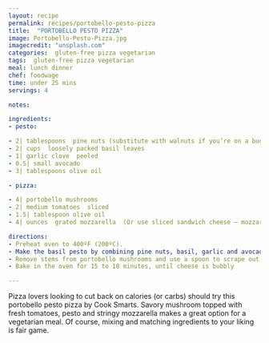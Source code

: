 ```yaml
---
layout: recipe
permalink: recipes/portobello-pesto-pizza
title:  "PORTOBELLO PESTO PIZZA"
image: Portobello-Pesto-Pizza.jpg
imagecredit: "unsplash.com"
categories:  gluten-free pizza vegetarian
tags:  gluten-free pizza vegetarian
meal: lunch dinner
chef: foodwage
time: under 25 mins
servings: 4

notes:

ingredients:
- pesto:

- 2| tablespoons  pine nuts (substitute with walnuts if you’re on a budget)
- 2| cups  loosely packed basil leaves
- 1| garlic clove  peeled
- 0.5| small avocado
- 3| tablespoons olive oil

- pizza:

- 4| portobello mushrooms
- 2| medium tomatoes  sliced
- 1.5| tablespoon olive oil
- 4| ounces  grated mozzarella  (Or use sliced sandwich cheese – mozzarella, fontina, Swiss; 1| slice is approx. 1| ounce)

directions:
- Preheat oven to 400ºF (200ºC).
- Make the basil pesto by combining pine nuts, basil, garlic and avocado in a food processor. Pulse until ingredients are broken up. Drizzle in olive oil, while keeping the food processor on, until you get a sauce-like consistency. Season with salt and pepper. (NOTE: Basil pesto can be done 3 days ahead)
- Remove stems from portobello mushrooms and use a spoon to scrape out the inside gills (dark ridge-y stuff). Brush mushrooms with olive oil on both sides. Place mushrooms cap side down on a sheet pan. Spoon approximately 1/3 cup of basil pesto onto the mushroom. Top with sliced tomatoes and sprinkle with cheese.
- Bake in the oven for 15 to 18 minutes, until cheese is bubbly

---
```


Pizza lovers looking to cut back on calories (or carbs) should try this portobello pesto pizza by Cook Smarts. Savory mushroom topped with fresh tomatoes, pesto and stringy mozzarella makes a great option for a vegetarian meal. Of course, mixing and matching ingredients to your liking is fair game.